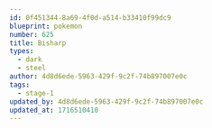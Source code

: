 ```yaml
---
id: 0f451344-8a69-4f0d-a514-b33410f99dc9
blueprint: pokemon
number: 625
title: Bisharp
types:
  - dark
  - steel
author: 4d8d6ede-5963-429f-9c2f-74b897007e0c
tags:
  - stage-1
updated_by: 4d8d6ede-5963-429f-9c2f-74b897007e0c
updated_at: 1716510410
---
```

